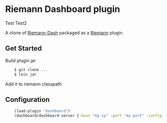 Riemann Dashboard plugin
=================

Test
Test2

A clone of [Riemann-Dash](https://github.com/aphyr/riemann-dash) packaged as a [Riemann](http://riemann.io) plugin.

Get Started
-----------------

Build plugin jar

``` bash
    $ git clone ...
	$ lein jar
```

Add it to riemann classpath

Configuration
-----------------


``` clojure
	(load-plugin "dashboard")
	(dashboard/dashboard-server {:host "my-ip" :port "my-port" :config "/path/to/my.config"})
```
